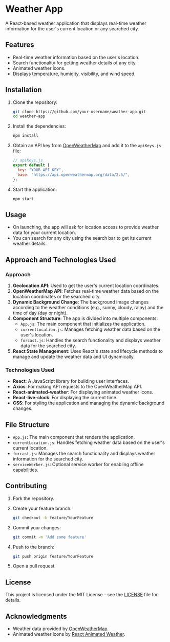 # Weather App

A React-based weather application that displays real-time weather information for the user's current location or any searched city. 

## Features

- Real-time weather information based on the user's location.
- Search functionality for getting weather details of any city.
- Animated weather icons.
- Displays temperature, humidity, visibility, and wind speed.

## Installation

1. Clone the repository:

   ```bash
   git clone https://github.com/your-username/weather-app.git
   cd weather-app
   ```

2. Install the dependencies:

   ```bash
   npm install
   ```

3. Obtain an API key from [OpenWeatherMap](https://openweathermap.org/api) and add it to the `apiKeys.js` file:

   ```javascript
   // apiKeys.js
   export default {
     key: "YOUR_API_KEY",
     base: "https://api.openweathermap.org/data/2.5/",
   };
   ```

4. Start the application:

   ```bash
   npm start
   ```

## Usage

- On launching, the app will ask for location access to provide weather data for your current location.
- You can search for any city using the search bar to get its current weather details.

## Approach and Technologies Used

### Approach

1. **Geolocation API**: Used to get the user's current location coordinates.
2. **OpenWeatherMap API**: Fetches real-time weather data based on the location coordinates or the searched city.
3. **Dynamic Background Change**: The background image changes according to the weather conditions (e.g., sunny, cloudy, rainy) and the time of day (day or night).
4. **Component Structure**: The app is divided into multiple components:
   - `App.js`: The main component that initializes the application.
   - `currentLocation.js`: Manages fetching weather data based on the user's location.
   - `forcast.js`: Handles the search functionality and displays weather data for the searched city.
5. **React State Management**: Uses React's state and lifecycle methods to manage and update the weather data and UI dynamically.

### Technologies Used

- **React**: A JavaScript library for building user interfaces.
- **Axios**: For making API requests to the OpenWeatherMap API.
- **React-animated-weather**: For displaying animated weather icons.
- **React-live-clock**: For displaying the current time.
- **CSS**: For styling the application and managing the dynamic background changes.

## File Structure

- `App.js`: The main component that renders the application.
- `currentLocation.js`: Handles fetching weather data based on the user's current location.
- `forcast.js`: Manages the search functionality and displays weather information for the searched city.
- `serviceWorker.js`: Optional service worker for enabling offline capabilities.

## Contributing

1. Fork the repository.
2. Create your feature branch:

   ```bash
   git checkout -b feature/YourFeature
   ```

3. Commit your changes:

   ```bash
   git commit -m 'Add some feature'
   ```

4. Push to the branch:

   ```bash
   git push origin feature/YourFeature
   ```

5. Open a pull request.

## License

This project is licensed under the MIT License - see the [LICENSE](LICENSE) file for details.

## Acknowledgments

- Weather data provided by [OpenWeatherMap](https://openweathermap.org/).
- Animated weather icons by [React Animated Weather](https://github.com/erikflowers/weather-icons).
